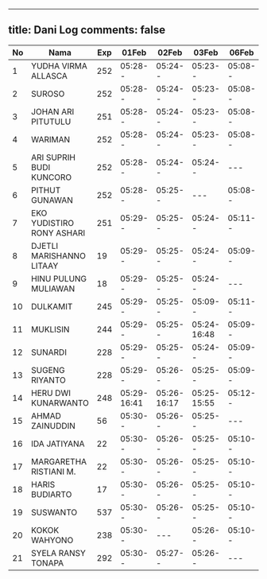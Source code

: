 
---
title: Dani Log
comments: false
---

| No | Nama | Exp | 01Feb | 02Feb | 03Feb | 06Feb | 07Feb | 08Feb | 09Feb | 10Feb |
|-----|-----|-----|-----|-----|-----|-----|-----|-----|-----|-----|
| 1 | YUDHA VIRMA ALLASCA | 252 | 05:28-- | 05:24-- | 05:23-- | 05:08-- | 05:10-- | 05:18-- | 05:00-- | 05:06-- |
| 2 | SUROSO | 252 | 05:28-- | 05:24-- | 05:23-- | 05:08-- | 05:10-- | 05:18-- | 05:00-- | --- |
| 3 | JOHAN ARI PITUTULU | 251 | 05:28-- | 05:24-- | 05:23-- | 05:08-- | 05:10-- | 05:18-- | 05:00-- | 05:06-- |
| 4 | WARIMAN | 252 | 05:28-- | 05:24-- | 05:23-- | 05:08-- | 05:11-- | 13:59-- | 05:00-- | 05:06-- |
| 5 | ARI SUPRIH BUDI KUNCORO | 252 | 05:28-- | 05:24-- | 05:24-- | --- | 05:11-- | --- | 05:01-- | --- |
| 6 | PITHUT GUNAWAN | 252 | 05:28-- | 05:25-- | --- | 05:08-- | 05:11-- | 05:18-- | 05:01-- | 05:06-- |
| 7 | EKO YUDISTIRO RONY ASHARI | 251 | 05:29-- | 05:25-- | 05:24-- | 05:11-- | 05:19-- | 05:01-- | 05:07-- |
| 8 | DJETLI MARISHANNO LITAAY | 19 | 05:29-- | 05:25-- | 05:24-- | 05:09-- | --- | 05:19-- | --- | 05:07-- |
| 9 | HINU PULUNG MULIAWAN | 18 | 05:29-- | 05:25-- | 05:24-- | --- | 05:11-- | 05:19-- | 05:01-- | --- |
| 10 | DULKAMIT | 245 | 05:29-- | 05:25-- | 05:09-- | 05:11-- | 05:19-- | 05:01-- | --- |
| 11 | MUKLISIN | 244 | 05:29-- | 05:25-- | 05:24-16:48 | 05:09-- | --- | 05:19-- | 05:01-- | 17:18-- |
| 12 | SUNARDI | 228 | 05:29-- | 05:25-- | 05:24-- | 05:09-- | 05:12-- | 05:19-- | 05:01-- | 05:07-- |
| 13 | SUGENG RIYANTO | 228 | 05:29-- | 05:26-- | 05:25-- | 05:09-- | 05:12-- | 05:19-- | 05:02-- | --- |
| 14 | HERU DWI KUNARWANTO | 248 | 05:29-16:41 | 05:26-16:17 | 05:25-15:55 | 05:12-- | 05:20-15:42 | 05:02-- | 05:07-16:12 |
| 15 | AHMAD ZAINUDDIN | 56 | 05:30-- | 05:26-- | 05:25-- | --- | --- | --- | 05:02-- | 05:08-- |
| 16 | IDA JATIYANA | 22 | 05:30-- | 05:26-- | 05:25-- | 05:10-- | 05:12-- | 05:20-- | 05:02-- | 05:08-- |
| 17 | MARGARETHA RISTIANI M. | 22 | 05:30-- | 05:26-- | 05:25-- | 05:10-- | 05:12-- | 05:20-- | --- | --- |
| 18 | HARIS BUDIARTO | 17 | 05:30-- | 05:26-- | 05:25-- | 05:10-- | 15:32-- | 05:20-- | 06:15-- | 05:08-16:01 |
| 19 | SUSWANTO | 537 | 05:30-- | 05:26-- | 05:25-- | 05:10-- | 05:12-- | 05:20-- | 05:02-- | 05:08-- |
| 20 | KOKOK WAHYONO | 238 | 05:30-- | --- | 05:26-- | 05:10-- | 05:13-- | 05:20-- | 05:02-- | --- |
| 21 | SYELA RANSY TONAPA | 292 | 05:30-- | 05:27-- | 05:26-- | --- | --- | 05:20-- | 05:03-- | 05:08-- |

